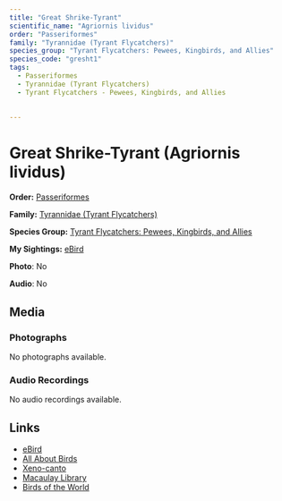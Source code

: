 ```yaml
---
title: "Great Shrike-Tyrant"
scientific_name: "Agriornis lividus"
order: "Passeriformes"
family: "Tyrannidae (Tyrant Flycatchers)"
species_group: "Tyrant Flycatchers: Pewees, Kingbirds, and Allies"
species_code: "gresht1"
tags: 
  - Passeriformes
  - Tyrannidae (Tyrant Flycatchers)
  - Tyrant Flycatchers - Pewees, Kingbirds, and Allies
  
  
---
```


# Great Shrike-Tyrant (Agriornis lividus)

**Order:** [Passeriformes](/tags/passeriformes)

**Family:** [Tyrannidae (Tyrant Flycatchers)](/tags/tyrannidae-tyrant-flycatchers)

**Species Group:** [Tyrant Flycatchers: Pewees, Kingbirds, and Allies](/tags/tyrant-flycatchers-pewees-kingbirds-and-allies)

**My Sightings:** [eBird](https://ebird.org/lifelist?r=world&time=life&spp=gresht1)

**Photo**: No 

**Audio**: No

## Media
### Photographs
No photographs available.

### Audio Recordings
No audio recordings available.

## Links
* [eBird](https://ebird.org/species/gresht1) 
* [All About Birds](https://www.allaboutbirds.org/guide/gresht1) 
* [Xeno-canto](https://www.xeno-canto.org/species/agriornis-lividus) 
* [Macaulay Library](https://search.macaulaylibrary.org/catalog?taxonCode=gresht1&sort=rating_rank_desc)
* [Birds of the World](https://birdsoftheworld.org/bow/species/gresht1)
